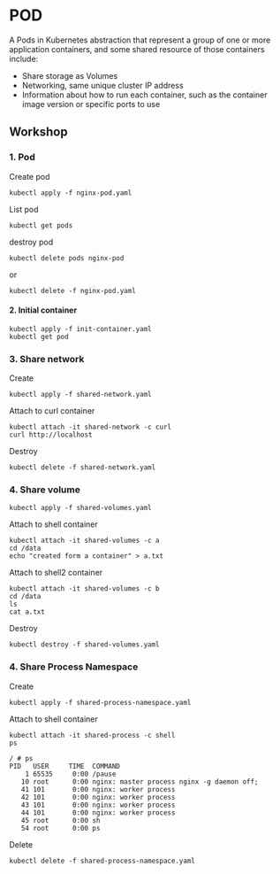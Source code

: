 # POD
A Pods in Kubernetes abstraction that represent a group of one or more application containers, and some shared resource of those containers include:
- Share storage as Volumes
- Networking, same unique cluster IP address
- Information about how to run each container, such as the container image version or specific ports to use

## Workshop
### 1. Pod
Create pod
```
kubectl apply -f nginx-pod.yaml
```
List pod
```
kubectl get pods
```
destroy pod
```
kubectl delete pods nginx-pod
```
or
```
kubectl delete -f nginx-pod.yaml
```

#### 2. Initial container
```
kubectl apply -f init-container.yaml
kubectl get pod
```

### 3. Share network
Create
```
kubectl apply -f shared-network.yaml
```
Attach to curl container
```
kubectl attach -it shared-network -c curl
curl http://localhost
```
Destroy
```
kubectl delete -f shared-network.yaml
```

### 4. Share volume
```
kubectl apply -f shared-volumes.yaml
```
Attach to shell container
```
kubectl attach -it shared-volumes -c a
cd /data
echo "created form a container" > a.txt
```
Attach to shell2 container
```
kubectl attach -it shared-volumes -c b
cd /data
ls
cat a.txt
```
Destroy
```
kubectl destroy -f shared-volumes.yaml
```

### 4. Share Process Namespace
Create
```
kubectl apply -f shared-process-namespace.yaml
```
Attach to shell container
```
kubectl attach -it shared-process -c shell
ps
```
```
/ # ps
PID   USER     TIME  COMMAND
    1 65535     0:00 /pause
   10 root      0:00 nginx: master process nginx -g daemon off;
   41 101       0:00 nginx: worker process
   42 101       0:00 nginx: worker process
   43 101       0:00 nginx: worker process
   44 101       0:00 nginx: worker process
   45 root      0:00 sh
   54 root      0:00 ps
```
Delete
```
kubectl delete -f shared-process-namespace.yaml
```
